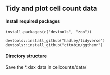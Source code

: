 Tidy and plot cell count data
-----------------------------

#### Install required packages

    install.packages(c("devtools", "zoo"))

    devtools::install_github("hadley/tidyverse")
    devtools::install_github("cttobin/ggthemr")

#### Directory structure

Save the \*.xlsx data in cellcounts/data/
